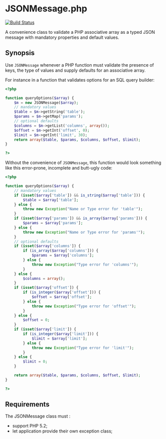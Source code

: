 JSONMessage.php
===
[![Build Status](https://travis-ci.org/laurentszyster/JSONMessage.php.svg)](https://travis-ci.org/laurentszyster/JSONMessage.php)

A convenience class to validate a PHP associative array as a typed JSON message with mandatory properties and default values.

Synopsis
---
Use `JSONMessage` whenever a PHP function must validate the presence of keys, the type of values and supply defaults for an associative array.

For instance in a function that validates options for an SQL query builder:

~~~php
<?php

function queryOptions($array) {
    $m = new JSONMessage($array);
    // mandatory values
    $table = $m->getString('table');
    $params = $m->getMap('params');
    // optional defaults
    $columns = $m->getList('columns', array());
    $offset = $m->getInt('offset', 0);
    $limit = $m->getInt('limit', 30);
    return array($table, $params, $columns, $offset, $limit);
}

?>
~~~

Without the convenience of `JSONMessage`, this function would look something like this error-prone, incomplete and butt-ugly code:

~~~php
<?php

function queryOptions($array) {
    // mandatory values
    if (isset($array['table']) && is_string($array['table'])) {
        $table = $array['table'];
    } else {
        throw new Exception("Name or Type error for 'table'");
    }
    if (isset($array['params']) && is_array($array['params'])) {
        $params = $array['params'];
    } else {
        throw new Exception("Name or Type error for 'params'");
    }
    // optional defaults
    if (isset($array['columns']) {
        if (is_array($array['columns'])) {
            $params = $array['columns'];
        } else {
            throw new Exception("Type error for 'columns'");
        }
    } else {
        $columns = array();
    }
    if (isset($array['offset']) {
        if (is_integer($array['offset'])) {
            $offset = $array['offset'];
        } else {
            throw new Exception("Type error for 'offset'");
        }
    } else {
        $offset = 0;
    }
    if (isset($array['limit']) {
        if (is_integer($array['limit'])) {
            $limit = $array['limit'];
        } else {
            throw new Exception("Type error for 'limit'");
        }
    } else {
        $limit = 0;
    }

    return array($table, $params, $columns, $offset, $limit);
}

?>
~~~

Requirements
---
The JSONMessage class must :

- support PHP 5.2;
- let application provide their own exception class;

